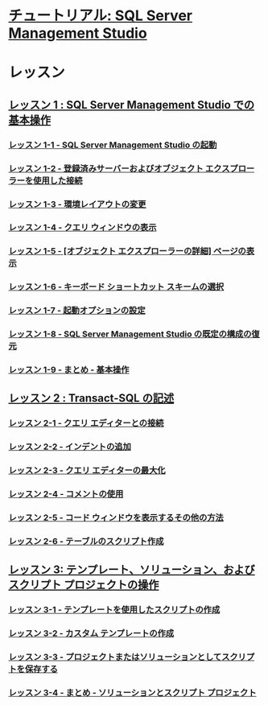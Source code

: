 # [チュートリアル: SQL Server Management Studio](tutorial-sql-server-management-studio.md)  

# レッスン
## [レッスン 1 : SQL Server Management Studio での基本操作](lesson-1-basic-navigation-in-sql-server-management-studio.md)  
### [レッスン 1-1 - SQL Server Management Studio の起動](lesson-1-1-start-sql-server-management-studio.md)  
### [レッスン 1-2 - 登録済みサーバーおよびオブジェクト エクスプローラーを使用した接続](lesson-1-2-connect-with-registered-servers-and-object-explorer.md)  
### [レッスン 1-3 - 環境レイアウトの変更](lesson-1-3-change-the-environment-layout.md)  
### [レッスン 1-4 - クエリ ウィンドウの表示](lesson-1-4-display-the-query-window.md)  
### [レッスン 1-5 - [オブジェクト エクスプローラーの詳細] ページの表示](lesson-1-5-show-the-object-explorer-details-page.md)  
### [レッスン 1-6 - キーボード ショートカット スキームの選択](lesson-1-6-select-the-keyboard-shortcut-scheme.md)  
### [レッスン 1-7 - 起動オプションの設定](lesson-1-7-set-the-startup-options.md)  
### [レッスン 1-8 - SQL Server Management Studio の既定の構成の復元](lesson-1-8-restore-the-default-sql-server-management-studio-configuration.md)  
### [レッスン 1-9 - まとめ - 基本操作](lesson-1-9-summary-basic-navigation.md)  

## [レッスン 2 : Transact-SQL の記述](lesson-2-writing-transact-sql.md)  
### [レッスン 2-1 - クエリ エディターとの接続](lesson-2-1-connecting-with-query-editor.md)  
### [レッスン 2-2 - インデントの追加](lesson-2-2-adding-indentation.md)  
### [レッスン 2-3 - クエリ エディターの最大化](lesson-2-3-maximizing-query-editor.md)  
### [レッスン 2-4 - コメントの使用](lesson-2-4-using-comments.md)  
### [レッスン 2-5 - コード ウィンドウを表示するその他の方法](lesson-2-5-other-ways-of-viewing-the-code-window.md)  
### [レッスン 2-6 - テーブルのスクリプト作成](lesson-2-6-script-a-table.md)  

## [レッスン 3: テンプレート、ソリューション、およびスクリプト プロジェクトの操作](lesson-3-working-with-templates-solutions-and-script-projects.md)  
### [レッスン 3-1 - テンプレートを使用したスクリプトの作成](lesson-3-1-create-scripts-using-templates.md)  
### [レッスン 3-2 - カスタム テンプレートの作成](lesson-3-2-create-custom-templates.md)  
### [レッスン 3-3 - プロジェクトまたはソリューションとしてスクリプトを保存する](lesson-3-3-save-scripts-as-projects-or-solutions.md)  
### [レッスン 3-4 - まとめ - ソリューションとスクリプト プロジェクト](lesson-3-4-summary-solutions-and-script-projects.md)  

